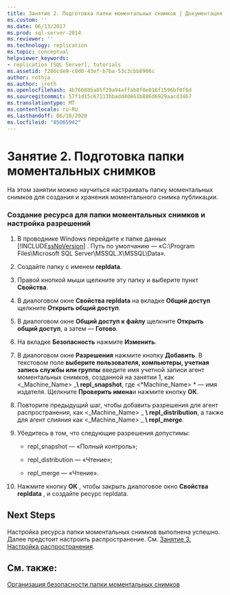 ```yaml
---
title: Занятие 2. Подготовка папки моментальных снимков | Документация Майкрософт
ms.custom: ''
ms.date: 06/13/2017
ms.prod: sql-server-2014
ms.reviewer: ''
ms.technology: replication
ms.topic: conceptual
helpviewer_keywords:
- replication [SQL Server], tutorials
ms.assetid: f286cde9-c0d0-43ef-b7ba-53c3cbb8906c
author: rothja
ms.author: jroth
ms.openlocfilehash: 4b760885a85f29a94affab8f0e016f1596bf0f6d
ms.sourcegitcommit: 57f1d15c67113bbadd40861b886d6929aacd3467
ms.translationtype: MT
ms.contentlocale: ru-RU
ms.lasthandoff: 06/18/2020
ms.locfileid: "85065942"
---
```

# <a name="lesson-2-preparing-the-snapshot-folder"></a>Занятие 2. Подготовка папки моментальных снимков
  На этом занятии можно научиться настраивать папку моментальных снимков для создания и хранения моментального снимка публикации.  
  
### <a name="to-create-a-share-for-the-snapshot-folder-and-assign-permissions"></a>Создание ресурса для папки моментальных снимков и настройка разрешений  
  
1.  В проводнике Windows перейдите к папке данных [!INCLUDE[ssNoVersion](../../includes/ssnoversion-md.md)] . Путь по умолчанию — «C:\Program Files\Microsoft SQL Server\MSSQL.X\MSSQL\Data».  
  
2.  Создайте папку с именем **repldata**.  
  
3.  Правой кнопкой мыши щелкните эту папку и выберите пункт **Свойства**.  
  
4.  В диалоговом окне **Свойства repldata** на вкладке **Общий доступ** щелкните **Открыть общий доступ**.  
  
5.  В диалоговом окне **Общий доступ к файлу** щелкните **Открыть общий доступ**, а затем — **Готово**.  
  
6.  На вкладке **Безопасность** нажмите **Изменить**.  
  
7.  В диалоговом окне **Разрешения** нажмите кнопку **Добавить**. В текстовом поле **выберите пользователя, компьютеры, учетная запись службы или группы** введите имя учетной записи агент моментальных снимков, созданной на занятии 1, как \<_Machine_Name> _**\ repl_snapshot**, где \<*Machine_Name> * — имя издателя. Щелкните **Проверить имена**и нажмите кнопку **ОК**.  
  
8.  Повторите предыдущий шаг, чтобы добавить разрешения для агент распространения, как \<_Machine_Name> _ **\ repl_distribution**, а также для агент слияния как \<_Machine_Name> _ **\ repl_merge**.  
  
9. Убедитесь в том, что следующие разрешения допустимы:  
  
    -   repl_snapshot — «Полный контроль»;  
  
    -   repl_distribution — «Чтение»;  
  
    -   repl_merge — «Чтение».  
  
10. Нажмите кнопку **ОК** , чтобы закрыть диалоговое окно **Свойства repldata** , и создайте ресурс repldata.  
  
## <a name="next-steps"></a>Next Steps  
 Настройка ресурса папки моментальных снимков выполнена успешно. Далее предстоит настроить распространение. См. [Занятие 3. Настройка распространения](lesson-3-configuring-distribution.md).  
  
## <a name="see-also"></a>См. также:  
 [Организация безопасности папки моментальных снимков](security/secure-the-snapshot-folder.md)  
  
  
